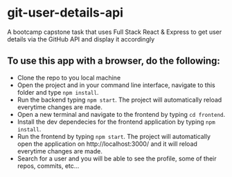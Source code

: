 # git-user-details-api
A bootcamp capstone task that uses Full Stack React &amp; Express to get user details via the GitHub API and display it accordingly 

## To use this app with a browser, do the following:
- Clone the repo to you local machine
- Open the project and in your command line interface, navigate to this folder and type `npm install`.
- Run the backend typing `npm start`. The project will automatically reload everytime changes are made. 
- Open a new terminal and navigate to the frontend by typing `cd frontend`. 
- Install the dev dependecies for the frontend application by typing `npm install`.
-  Run the frontend by typing `npm start`. The project will automatically open the application on http://localhost:3000/ and it will reload everytime changes are made. 
- Search for a user and you will be able to see the profile, some of their repos, commits, etc...
